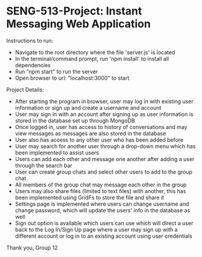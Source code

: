 # SENG-513-Project: Instant Messaging Web Application

Instructions to run:
- Navigate to the root directory where the file 'server.js' is located
- In the terminal/command prompt, run 'npm install' to install all dependencies
- Run "npm start" to run the server
- Open browser to url: "localhost:3000" to start 

Project Details:
- After starting the program in browser, user may log in with existing user information or sign up and create a username and account
- User may sign in with an account after signing up as user information is stored in the database set up  through MongoDB
- Once logged in, user has access to history of conversations and may view messages as messages are also stored in the database
- User also has access to any other user who has been added before
- User may search for another user through a drop-down menu which has been implemented to assist users
- Users can add each other and message one another after adding a user through the search bar
- User can create group chats and select other users to add to the group chat 
- All members of the group chat may message each other in the group
- Users may also share files (limited to text files) with another, this has been implemented using GridFs to store the file and share it
- Settings page is implemented where users can change username and change password, which will update the users' info in the database as well
- Sign out option is available which users can use which will direct a user back to the Log In/Sign Up page where a user may sign up with a different account or log in to an existing account using user credentials

Thank you, 
Group 12
